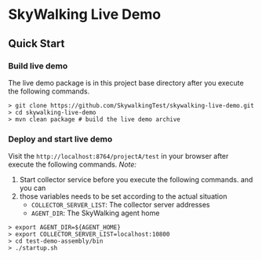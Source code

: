 # SkyWalking Live Demo

## Quick Start
### Build live demo
The live demo package is in this project base directory after you execute the following commands.
```
> git clone https://github.com/SkywalkingTest/skywalking-live-demo.git
> cd skywalking-live-demo 
> mvn clean package # build the live demo archive
```

### Deploy and start live demo
Visit the `http://localhost:8764/projectA/test` in your browser after execute the following commands.
*Note:* 
1. Start collector service before you execute the following commands. and you can
2. those variables needs to be set according to the actual situation
    * `COLLECTOR_SERVER_LIST`: The collector server addresses 
    * `AGENT_DIR`: The SkyWalking agent home
```
> export AGENT_DIR=${AGENT_HOME}
> export COLLECTOR_SERVER_LIST=localhost:10800
> cd test-demo-assembly/bin
> ./startup.sh
```